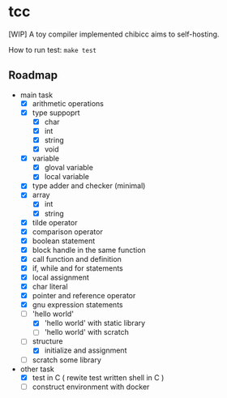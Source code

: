 # tcc

[WIP] A toy compiler implemented chibicc aims to self-hosting.

How to run test: `make test`

## Roadmap
- main task
  - [x] arithmetic operations
  - [x] type suppoprt
    - [x] char
    - [x] int
    - [x] string
    - [x] void
  - [x] variable
    - [x] gloval variable
    - [x] local variable
  - [x] type adder and checker (minimal)
  - [x] array
    - [x] int
    - [x] string
  - [x] tilde operator
  - [x] comparison operator
  - [x] boolean statement
  - [x] block handle in the same function
  - [x] call function and definition
  - [x] if, while and for statements
  - [x] local assignment
  - [x] char literal
  - [x] pointer and reference operator
  - [x] gnu expression statements
  - [ ] 'hello world'
    - [x] 'hello world' with static library
    - [ ] 'hello world' with scratch
  - [ ] structure
    - [x] initialize and assignment
  - [ ] scratch some library
- other task
  - [x] test in C ( rewite test written shell in C )
  - [ ] construct environment with docker
